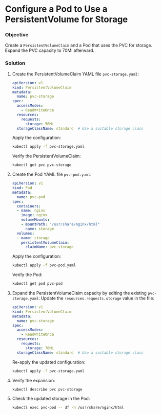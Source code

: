 # Configure a Pod to Use a PersistentVolume for Storage

### Objective
Create a `PersistentVolumeClaim` and a Pod that uses the PVC for storage. Expand the PVC capacity to 70Mi afterward.

### Solution

1. Create the PersistentVolumeClaim YAML file `pvc-storage.yaml`:
    ```yaml
    apiVersion: v1
    kind: PersistentVolumeClaim
    metadata:
      name: pvc-storage
    spec:
      accessModes:
        - ReadWriteOnce
      resources:
        requests:
          storage: 50Mi
      storageClassName: standard  # Use a suitable storage class
    ```
    Apply the configuration:
    ```bash
    kubectl apply -f pvc-storage.yaml
    ```
    Verify the PersistentVolumeClaim:
    ```bash
    kubectl get pvc pvc-storage
    ```

2. Create the Pod YAML file `pvc-pod.yaml`:
    ```yaml
    apiVersion: v1
    kind: Pod
    metadata:
      name: pvc-pod
    spec:
      containers:
      - name: nginx
        image: nginx
        volumeMounts:
        - mountPath: "/usr/share/nginx/html"
          name: storage
      volumes:
      - name: storage
        persistentVolumeClaim:
          claimName: pvc-storage
    ```
    Apply the configuration:
    ```bash
    kubectl apply -f pvc-pod.yaml
    ```
    Verify the Pod:
    ```bash
    kubectl get pod pvc-pod
    ```

3. Expand the PersistentVolumeClaim capacity by editing the existing `pvc-storage.yaml`:
    Update the `resources.requests.storage` value in the file:
    ```yaml
    apiVersion: v1
    kind: PersistentVolumeClaim
    metadata:
      name: pvc-storage
    spec:
      accessModes:
        - ReadWriteOnce
      resources:
        requests:
          storage: 70Mi
      storageClassName: standard  # Use a suitable storage class
    ```
    Re-apply the updated configuration:
    ```bash
    kubectl apply -f pvc-storage.yaml
    ```

4. Verify the expansion:
    ```bash
    kubectl describe pvc pvc-storage
    ```

5. Check the updated storage in the Pod:
    ```bash
    kubectl exec pvc-pod -- df -h /usr/share/nginx/html
    ```
